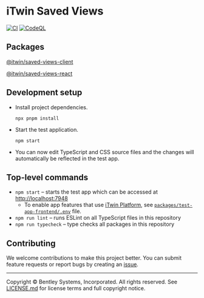 # iTwin Saved Views

[![CI](https://github.com/iTwin/saved-views/actions/workflows/CI.yaml/badge.svg)](https://github.com/iTwin/saved-views/actions/workflows/CI.yaml) [![CodeQL](https://github.com/iTwin/saved-views/actions/workflows/codeql.yml/badge.svg)](https://github.com/iTwin/saved-views/actions/workflows/codeql.yml)

## Packages

[@itwin/saved-views-client](./packages/saved-views-client/)

[@itwin/saved-views-react](./packages/saved-views-react/)

## Development setup

* Install project dependencies.

  ```shell
  npx pnpm install
  ```

* Start the test application.

  ```shell
  npm start
  ```

* You can now edit TypeScript and CSS source files and the changes will automatically be reflected in the test app.

## Top-level commands

* `npm start` – starts the test app which can be accessed at [http://localhost:7948](http://localhost:7948)
  * To enable app features that use [iTwin Platform](https://developer.bentley.com/), see [`packages/test-app-frontend/.env`](./packages/test-app-frontend/.env) file.
* `npm run lint` – runs ESLint on all TypeScript files in this repository
* `npm run typecheck` – type checks all packages in this repository

## Contributing

We welcome contributions to make this project better. You can submit feature requests or report bugs by creating an [issue](https://github.com/iTwin/saved-views/issues).

---

Copyright © Bentley Systems, Incorporated. All rights reserved. See [LICENSE.md](./LICENSE.md) for license terms and full copyright notice.
